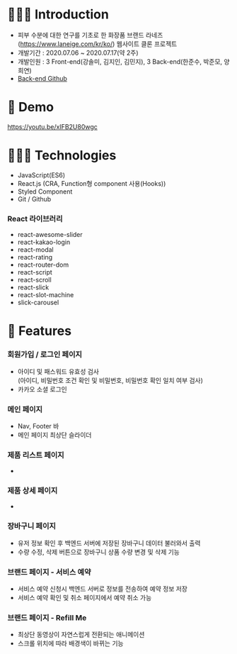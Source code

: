 # 💁🏻‍♀️ Introduction

- 피부 수분에 대한 연구를 기초로 한 화장품 브랜드 라네즈(https://www.laneige.com/kr/ko/) 웹사이트 클론 프로젝트
- 개발기간 : 2020.07.06 ~ 2020.07.17(약 2주)
- 개발인원 : 3 Front-end(강솔미, 김지인, 김민지), 3 Back-end(한준수, 박준모, 양희연)
- [Back-end Github](https://github.com/wecode-bootcamp-korea/9-Mayonnaise-backend)

# 📼 Demo

https://youtu.be/xIFB2U80wgc

# 👩🏻‍💻 Technologies

- JavaScript(ES6)
- React.js (CRA, Function형 component 사용(Hooks))
- Styled Component
- Git / Github

### React 라이브러리

- react-awesome-slider
- react-kakao-login
- react-modal
- react-rating
- react-router-dom
- react-script
- react-scroll
- react-slick
- react-slot-machine
- slick-carousel

# 🌱 Features

### 회원가입 / 로그인 페이지

- 아이디 및 패스워드 유효성 검사<br/>
  (아이디, 비밀번호 조건 확인 및 비밀번호, 비밀번호 확인 일치 여부 검사)
- 카카오 소셜 로그인

### 메인 페이지

- Nav, Footer 바
- 메인 페이지 최상단 슬라이더

### 제품 리스트 페이지

-

### 제품 상세 페이지

-

### 장바구니 페이지

- 유저 정보 확인 후 백엔드 서버에 저장된 장바구니 데이터 불러와서 출력
- 수량 수정, 삭제 버튼으로 장바구니 상품 수량 변경 및 삭제 기능

### 브랜드 페이지 - 서비스 예약

- 서비스 예약 신청시 백엔드 서버로 정보를 전송하여 예약 정보 저장
- 서비스 예약 확인 및 취소 페이지에서 예약 취소 가능

### 브랜드 페이지 - Refill Me

- 최상단 동영상이 자연스럽게 전환되는 애니메이션
- 스크롤 위치에 따라 배경색이 바뀌는 기능
